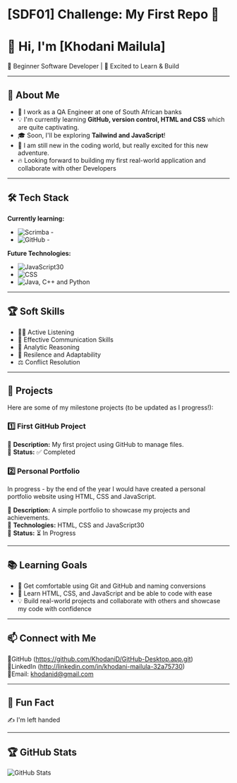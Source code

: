 # [SDF01] Challenge: My First Repo 🚀

# 👋 Hi, I'm [Khodani Mailula]

🌱 Beginner Software Developer | 🚀 Excited to Learn & Build

---

## 🎯 About Me

- 💼 I work as a QA Engineer at one of South African banks
- 💡 I'm currently learning **GitHub, version control, HTML and CSS** which are quite captivating.
- 🎓 Soon, I'll be exploring **Tailwind and JavaScript**!
- 🤖 I am still new in the coding world, but really excited for this new adventure.
- 🔥 Looking forward to building my first real-world application and collaborate with other Developers

---

## 🛠️ Tech Stack

**Currently learning:**

- ![Scrimba - ](https://img.shields.io/badge/-Scrimba-181717?style=flat-circle&logo=scrimba)
- ![GitHub - ](https://img.shields.io/badge/-GitHub-181717?style=flat-circle&logo=github)

**Future Technologies:**

- ![JavaScript30](https://img.shields.io/badge/-JavaScript30-181717?style=flat-circle&logo=JavaScript30)
- ![CSS](https://img.shields.io/badge/-CSS-black?style=flat-circle&logo=css)
- ![Java, C++ and Python](https://img.shields.io/badge/-Java,C++and%20Python-181717?style=flat-circle&logo=Java,C++and%20Python)

---

## 🏆 Soft Skills

- 👂🏾 Active Listening
- 📢 Effective Communication Skills
- 🎯 Analytic Reasoning
- 🚀 Resilence and Adaptability
- ⚖️ Conflict Resolution

---

## 📌 Projects

Here are some of my milestone projects (to be updated as I progress!):

### **1️⃣ First GitHub Project**

🔹 **Description:** My first project using GitHub to manage files.  
🔹 **Status:** ✅ Completed

### **2️⃣ Personal Portfolio**
In progress - by the end of the year I would have created a personal portfolio website using HTML, CSS and JavaScript.

🔹 **Description:** A simple portfolio to showcase my projects and achievements.  
🔹 **Technologies:** HTML, CSS and JavaScript30  
🔹 **Status:** ⏳ In Progress

---

## 📚 Learning Goals

- 🚀 Get comfortable using Git and GitHub and naming conversions
- 🎨 Learn HTML, CSS, and JavaScript and be able to code with ease
- 💡 Build real-world projects and collaborate with others and showcase my code with confidence

---

## 📫 Connect with Me

🐙GitHub (https://github.com/KhodaniD/GitHub-Desktop.app.git)   
🔗LinkedIn (http://linkedin.com/in/khodani-mailula-32a75730)  
📧Email: [khodanid@gmail.com](mailto:khodanid@gmail.com) 

---

## 🚀 Fun Fact

✍️ I'm left handed

---

## 🏆 GitHub Stats

![GitHub Stats](https://github-readme-stats.vercel.app/api?username=KhodaniD&show_icons=true&theme=radical)